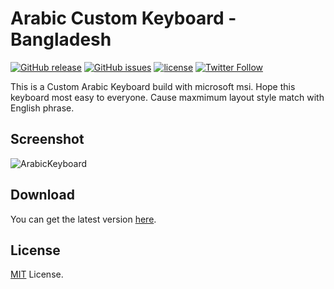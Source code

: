 # Arabic Custom Keyboard - Bangladesh

[![GitHub release](https://img.shields.io/github/release/MDARH/ArabicKeyboard)](https://github.com/MDARH/ArabicKeyboard/releases)
[![GitHub issues](https://img.shields.io/github/issues/MDARH/ArabicKeyboard)](https://github.com/MDARH/ArabicKeyboard/issues)
[![license](https://img.shields.io/github/license/J2TeaM/idm-trial-reset.svg?maxAge=2592000)](https://github.com/MDARH/ArabicKeyboard/blob/master/LICENSE)
[![Twitter Follow](https://img.shields.io/twitter/follow/mdarh411)](https://twitter.com/mdarh411)

This is a Custom Arabic Keyboard build with microsoft msi. Hope this keyboard most easy to everyone. Cause maxmimum layout style match with English phrase.

## Screenshot

![ArabicKeyboard](https://imgur.com/a/ZMgZwBb)

## Download

You can get the latest version [here](https://github.com/MDARH/ArabicKeyboard/releases/latest).

## License

[MIT](LICENSE) License.